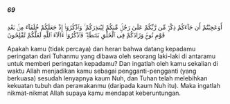 ##### 69

<span class="ayah">أَوَعَجِبْتُمْ أَن جَآءَكُمْ ذِكْرٌۭ مِّن رَّبِّكُمْ عَلَىٰ رَجُلٍۢ مِّنكُمْ لِيُنذِرَكُمْ ۚ وَٱذْكُرُوٓا۟ إِذْ جَعَلَكُمْ خُلَفَآءَ مِنۢ بَعْدِ قَوْمِ نُوحٍۢ وَزَادَكُمْ فِى ٱلْخَلْقِ بَصْۜطَةًۭ ۖ فَٱذْكُرُوٓا۟ ءَالَآءَ ٱللَّهِ لَعَلَّكُمْ تُفْلِحُونَ</span>

<span class="ayah_translation">Apakah kamu (tidak percaya) dan heran bahwa datang kepadamu peringatan dari Tuhanmu yang dibawa oleh seorang laki-laki di antaramu untuk memberi peringatan kepadamu? Dan ingatlah oleh kamu sekalian di waktu Allah menjadikan kamu sebagai pengganti-pengganti (yang berkuasa) sesudah lenyapnya kaum Nuh, dan Tuhan telah melebihkan kekuatan tubuh dan perawakanmu (daripada kaum Nuh itu). Maka ingatlah nikmat-nikmat Allah supaya kamu mendapat keberuntungan.</span>
